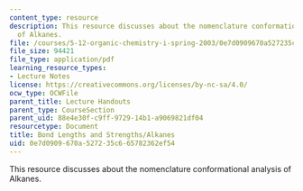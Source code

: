 ```yaml
---
content_type: resource
description: This resource discusses about the nomenclature conformational analysis
  of Alkanes.
file: /courses/5-12-organic-chemistry-i-spring-2003/0e7d0909670a527235c665782362ef54_05.pdf
file_size: 94421
file_type: application/pdf
learning_resource_types:
- Lecture Notes
license: https://creativecommons.org/licenses/by-nc-sa/4.0/
ocw_type: OCWFile
parent_title: Lecture Handouts
parent_type: CourseSection
parent_uid: 88e4e30f-c9ff-9729-14b1-a9069821df04
resourcetype: Document
title: Bond Lengths and Strengths/Alkanes
uid: 0e7d0909-670a-5272-35c6-65782362ef54
---
```

This resource discusses about the nomenclature conformational analysis of Alkanes.